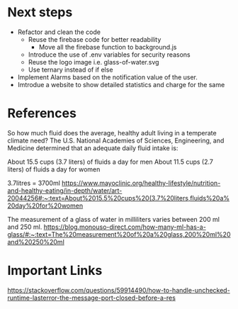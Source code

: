 # Next steps

- Refactor and clean the code
  - Reuse the firebase code for better readability
    - Move all the firebase function to background.js
  - Introduce the use of .env variables for security reasons
  - Reuse the logo image i.e. glass-of-water.svg
  - Use ternary instead of if else
- Implement Alarms based on the notification value of the user.
- Imtrodue a website to show detailed statistics and charge for the same

# References

So how much fluid does the average, healthy adult living in a temperate climate need? The U.S. National Academies of Sciences, Engineering, and Medicine determined that an adequate daily fluid intake is:

About 15.5 cups (3.7 liters) of fluids a day for men
About 11.5 cups (2.7 liters) of fluids a day for women

3.7litres = 3700ml
<https://www.mayoclinic.org/healthy-lifestyle/nutrition-and-healthy-eating/in-depth/water/art-20044256#:~:text=About%2015.5%20cups%20(3.7%20liters,fluids%20a%20day%20for%20women>

The measurement of a glass of water in milliliters varies between 200 ml and 250 ml.
<https://blog.monouso-direct.com/how-many-ml-has-a-glass/#:~:text=The%20measurement%20of%20a%20glass,200%20ml%20and%20250%20ml>

# Important Links

<https://stackoverflow.com/questions/59914490/how-to-handle-unchecked-runtime-lasterror-the-message-port-closed-before-a-res>
